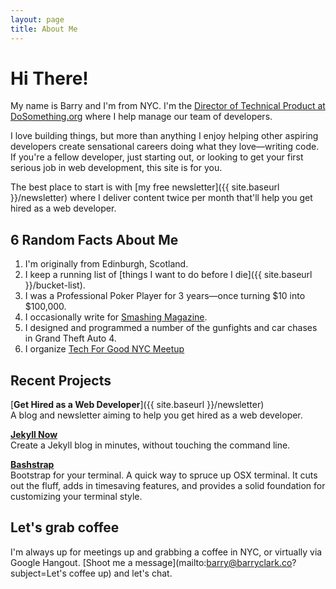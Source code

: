 ```yaml
---
layout: page
title: About Me
---
```


# Hi There!

My name is Barry and I'm from NYC. I'm the [Director of Technical Product at DoSomething.org](https://www.linkedin.com/in/bazclark) where I help manage our team of developers.

I love building things, but more than anything I enjoy helping other aspiring developers create sensational careers doing what they love—writing code. If you're a fellow developer, just starting out, or looking to get your first serious job in web development, this site is for you.

The best place to start is with [my free newsletter]({{ site.baseurl }}/newsletter) where I deliver content twice per month that'll help you get hired as a web developer.

## 6 Random Facts About Me

1. I'm originally from Edinburgh, Scotland.
2. I keep a running list of [things I want to do before I die]({{ site.baseurl }}/bucket-list).
3. I was a Professional Poker Player for 3 years—once turning $10 into $100,000.
4. I occasionally write for [Smashing Magazine](http://www.smashingmagazine.com).
5. I designed and programmed a number of the gunfights and car chases in Grand Theft Auto 4.
6. I organize [Tech For Good NYC Meetup](http://www.meetup.com/Tech-For-Good-NYC/)

## Recent Projects

[**Get Hired as a Web Developer**]({{ site.baseurl }}/newsletter)  
A blog and newsletter aiming to help you get hired as a web developer.

[**Jekyll Now**](http://github.com/barryclark/jekyll-now)  
Create a Jekyll blog in minutes, without touching the command line.

[**Bashstrap**](http://github.com/barryclark/bashstrap)  
Bootstrap for your terminal. A quick way to spruce up OSX terminal. It cuts out the fluff, adds in timesaving features, and provides a solid foundation for customizing your terminal style. 

## Let's grab coffee

I'm always up for meetings up and grabbing a coffee in NYC, or virtually via Google Hangout. [Shoot me a message](mailto:barry@barryclark.co?subject=Let's coffee up) and let's chat.